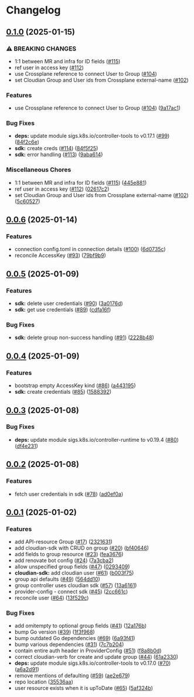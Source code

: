 # Changelog

## [0.1.0](https://github.com/statnett/provider-cloudian/compare/v0.0.6...v0.1.0) (2025-01-15)


### ⚠ BREAKING CHANGES

* 1:1 between MR and infra for ID fields ([#115](https://github.com/statnett/provider-cloudian/issues/115))
* ref user in access key ([#112](https://github.com/statnett/provider-cloudian/issues/112))
* use Crossplane reference to connect User to Group ([#104](https://github.com/statnett/provider-cloudian/issues/104))
* set Cloudian Group and User ids from Crossplane external-name ([#102](https://github.com/statnett/provider-cloudian/issues/102))

### Features

* use Crossplane reference to connect User to Group ([#104](https://github.com/statnett/provider-cloudian/issues/104)) ([9a17ac1](https://github.com/statnett/provider-cloudian/commit/9a17ac1f4b708d3385f5e4572a2dee85c61bd745))


### Bug Fixes

* **deps:** update module sigs.k8s.io/controller-tools to v0.17.1 ([#99](https://github.com/statnett/provider-cloudian/issues/99)) ([84f2c6e](https://github.com/statnett/provider-cloudian/commit/84f2c6e2b713d9e4211f89609372e8118b0d6e07))
* **sdk:** create creds ([#114](https://github.com/statnett/provider-cloudian/issues/114)) ([84f5f25](https://github.com/statnett/provider-cloudian/commit/84f5f2502491ed8e0e078cd404007af6f54f055c))
* **sdk:** error handling ([#113](https://github.com/statnett/provider-cloudian/issues/113)) ([9aba614](https://github.com/statnett/provider-cloudian/commit/9aba614cd7f14b9d417a9a648b2b11be3c2b50cf))


### Miscellaneous Chores

* 1:1 between MR and infra for ID fields ([#115](https://github.com/statnett/provider-cloudian/issues/115)) ([445e881](https://github.com/statnett/provider-cloudian/commit/445e8819ed68323f426e58a5174a9251abd07a44))
* ref user in access key ([#112](https://github.com/statnett/provider-cloudian/issues/112)) ([02617c2](https://github.com/statnett/provider-cloudian/commit/02617c2aa6f7f72ecf5c3232f366b13deeff7b19))
* set Cloudian Group and User ids from Crossplane external-name ([#102](https://github.com/statnett/provider-cloudian/issues/102)) ([5c60527](https://github.com/statnett/provider-cloudian/commit/5c605277674ad17607fb05f5934c5131960de3f5))

## [0.0.6](https://github.com/statnett/provider-cloudian/compare/v0.0.5...v0.0.6) (2025-01-14)


### Features

* connection config.toml in connection details ([#100](https://github.com/statnett/provider-cloudian/issues/100)) ([6d0735c](https://github.com/statnett/provider-cloudian/commit/6d0735c753e5e002f9c913c6d29565bd42a37b6c))
* reconcile AccessKey ([#93](https://github.com/statnett/provider-cloudian/issues/93)) ([79bf9b9](https://github.com/statnett/provider-cloudian/commit/79bf9b955b8f470bf29b4a25c0847a2f86e8a2b2))

## [0.0.5](https://github.com/statnett/provider-cloudian/compare/v0.0.4...v0.0.5) (2025-01-09)


### Features

* **sdk:** delete user credentials ([#90](https://github.com/statnett/provider-cloudian/issues/90)) ([3a0176d](https://github.com/statnett/provider-cloudian/commit/3a0176d412a4e64156cebd0c991b3f2241ea5b38))
* **sdk:** get use credentials ([#89](https://github.com/statnett/provider-cloudian/issues/89)) ([cdfa16f](https://github.com/statnett/provider-cloudian/commit/cdfa16fa047d53427ef57c8554ba963e9e27356f))


### Bug Fixes

* **sdk:** delete group non-success handling ([#91](https://github.com/statnett/provider-cloudian/issues/91)) ([2228b48](https://github.com/statnett/provider-cloudian/commit/2228b4892eb1644db5425c9bb08097bee453b4b7))

## [0.0.4](https://github.com/statnett/provider-cloudian/compare/v0.0.3...v0.0.4) (2025-01-09)


### Features

* bootstrap empty AccessKey kind ([#86](https://github.com/statnett/provider-cloudian/issues/86)) ([a443195](https://github.com/statnett/provider-cloudian/commit/a443195ceb14f0e2a038bbf73ea772d952f2bc54))
* **sdk:** create credentials ([#85](https://github.com/statnett/provider-cloudian/issues/85)) ([1588392](https://github.com/statnett/provider-cloudian/commit/1588392864b478421be6ee3480cba7b59a5ff918))

## [0.0.3](https://github.com/statnett/provider-cloudian/compare/v0.0.2...v0.0.3) (2025-01-08)


### Bug Fixes

* **deps:** update module sigs.k8s.io/controller-runtime to v0.19.4 ([#80](https://github.com/statnett/provider-cloudian/issues/80)) ([df4e231](https://github.com/statnett/provider-cloudian/commit/df4e2311f62e1a5a5614b122e76a39503a01301e))

## [0.0.2](https://github.com/statnett/provider-cloudian/compare/v0.0.1...v0.0.2) (2025-01-08)


### Features

* fetch user credentials in sdk ([#78](https://github.com/statnett/provider-cloudian/issues/78)) ([ad0ef0a](https://github.com/statnett/provider-cloudian/commit/ad0ef0aae9e0e018d49c9d228fed8a70e68f754e))

## [0.0.1](https://github.com/statnett/provider-cloudian/compare/v0.0.0...v0.0.1) (2025-01-02)


### Features

* add API-resource Group ([#17](https://github.com/statnett/provider-cloudian/issues/17)) ([2321631](https://github.com/statnett/provider-cloudian/commit/232163123cf6493621912a9f5b43ff7dba2d204e))
* add cloudian-sdk with CRUD on group ([#20](https://github.com/statnett/provider-cloudian/issues/20)) ([bf40646](https://github.com/statnett/provider-cloudian/commit/bf40646ad28e6db9139a5b6282164a6ab68704f1))
* add fields to group resource ([#23](https://github.com/statnett/provider-cloudian/issues/23)) ([fea3676](https://github.com/statnett/provider-cloudian/commit/fea36763dcc967019bb7911ceb2ab050bf809cf9))
* add renovate bot config ([#24](https://github.com/statnett/provider-cloudian/issues/24)) ([7a3cba2](https://github.com/statnett/provider-cloudian/commit/7a3cba28d6762916332e76ceaa5ed5c67b7bc4bd))
* allow unspecified group fields ([#47](https://github.com/statnett/provider-cloudian/issues/47)) ([0293409](https://github.com/statnett/provider-cloudian/commit/0293409c25aea9cabe6da0d26b205777e1f01011))
* **cloudian-sdk:** add cloudian user ([#61](https://github.com/statnett/provider-cloudian/issues/61)) ([b003f75](https://github.com/statnett/provider-cloudian/commit/b003f75028a6e494cc08382dd9111e6733eb84af))
* group api defaults ([#49](https://github.com/statnett/provider-cloudian/issues/49)) ([564dd10](https://github.com/statnett/provider-cloudian/commit/564dd10477518690fd32b0914f3921091f575584))
* group controller uses cloudian sdk ([#57](https://github.com/statnett/provider-cloudian/issues/57)) ([13a6161](https://github.com/statnett/provider-cloudian/commit/13a616103ad72518dbe5e3d66f823fb1422e78d5))
* provider-config - connect sdk ([#45](https://github.com/statnett/provider-cloudian/issues/45)) ([2cc661c](https://github.com/statnett/provider-cloudian/commit/2cc661cb175741122c0ee1473673192cce3ac977))
* reconcile user ([#64](https://github.com/statnett/provider-cloudian/issues/64)) ([13f529c](https://github.com/statnett/provider-cloudian/commit/13f529c43d1531260fb1b34c082527c0c7e11d9f))


### Bug Fixes

* add omitempty to optional group fields ([#41](https://github.com/statnett/provider-cloudian/issues/41)) ([12a176b](https://github.com/statnett/provider-cloudian/commit/12a176ba5415250d6a1167b69ddad369ea4e0684))
* bump Go version ([#39](https://github.com/statnett/provider-cloudian/issues/39)) ([1f3f968](https://github.com/statnett/provider-cloudian/commit/1f3f96850438870202ac04d605200d1073d6f600))
* bump outdated Go dependencies ([#69](https://github.com/statnett/provider-cloudian/issues/69)) ([6a93f41](https://github.com/statnett/provider-cloudian/commit/6a93f417f84a9b6d3abd86cf10b0c4337757bff5))
* bump various dependencies ([#31](https://github.com/statnett/provider-cloudian/issues/31)) ([7c7b204](https://github.com/statnett/provider-cloudian/commit/7c7b204e48c8a00610e1ea1365676a604becd231))
* contain entire auth header in ProviderConfig ([#51](https://github.com/statnett/provider-cloudian/issues/51)) ([f8a8b0d](https://github.com/statnett/provider-cloudian/commit/f8a8b0d4550e425f30ef0604fd70ce5de33cc4f4))
* correct cloudian-verb for create and update group ([#44](https://github.com/statnett/provider-cloudian/issues/44)) ([61a2330](https://github.com/statnett/provider-cloudian/commit/61a23308b11d3bfa2a9a500c4d41afac68d709d5))
* **deps:** update module sigs.k8s.io/controller-tools to v0.17.0 ([#70](https://github.com/statnett/provider-cloudian/issues/70)) ([a6a2d91](https://github.com/statnett/provider-cloudian/commit/a6a2d918e1f127fcb5cf7b130a18fc5d148c8f08))
* remove mentions of defaulting ([#59](https://github.com/statnett/provider-cloudian/issues/59)) ([ae2e679](https://github.com/statnett/provider-cloudian/commit/ae2e679716fc0aa5772490eef58a89dd2f0b6344))
* repo location ([35536aa](https://github.com/statnett/provider-cloudian/commit/35536aa67e52ea2644bbce3a304348a08314df25))
* user resource exists when it is upToDate ([#65](https://github.com/statnett/provider-cloudian/issues/65)) ([5af324b](https://github.com/statnett/provider-cloudian/commit/5af324baf3a7851109acccb01e5d4b7fca1c5722))
